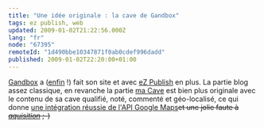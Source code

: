 ```yaml
---
title: "Une idée originale : la cave de Gandbox"
tags: ez publish, web
updated: 2009-01-02T21:22:56.000Z
lang: "fr"
node: "67395"
remoteId: "1d490bbe10347871f0ab0cdef996dadd"
published: 2009-01-02T22:20:00+01:00
---
```


[Gandbox](http://www.gandbox.fr/) a ([enfin](http://www.gandbox.fr/Blogs/Technologies-Web/Ouverture-du-Blog-sur-les-Technologies-Web) !) fait son site et avec [eZ Publish](/tag/ez+publish) en plus. La partie blog assez classique, en revanche la partie [ma Cave](http://www.gandbox.fr/ma-Cave) est bien plus originale avec le contenu de sa cave qualifié, noté, commenté et géo-localisé, ce qui donne [une intégration réussie de l'API Google Maps](http://www.gandbox.fr/ma-Cave/(sortby)/localisation)<strike>et une jolie faute à [*aquisition*](http://www.gandbox.fr/ma-Cave/(sortby)/last) ;-)</strike>


